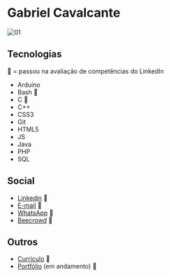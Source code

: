 # Gabriel Cavalcante

![01](https://github.com/zolppy/zolppy/assets/94535032/d2d2a0e1-973e-4175-9270-875f7edc89dc)

## Tecnologias
🥇 = passou na avaliação de competências do LinkedIn
* Arduíno
* Bash 🥇
* C 🥇
* C++
* CSS3
* Git
* HTML5
* JS
* Java
* PHP
* SQL

## Social
* [Linkedin](https://www.linkedin.com/in/gabriel-cavalcante-225076242) :link:
* [E-mail](mailto:gabriel.lcifba@gmail.com) :link:
* [WhatsApp](http://wa.me/5574981343313) :link:
* [Beecrowd](https://www.beecrowd.com.br/judge/pt/profile/853225) :link:

## Outros
* [Currículo](https://zolppy.github.io/zolppy) :link:
* [Portfólio](https://github.com/zolppy) (em andamento) :link:
